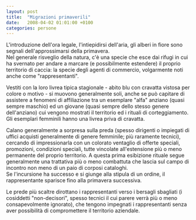 ```yaml
---
layout: post
title:  "Migrazioni primaverili"
date:   2008-04-02 01:01:00 +0100
categories: persone
---
```

L'introduzione dell'ora legale, l'intiepidirsi dell'aria, gli alberi in fiore sono segnali dell'approssimarsi della primavera.  
Nel generale risveglio della natura, c'è una specie che esce dai rifugi in cui ha svernato per andare a marcare (e possibilmente estendere) il proprio territorio di caccia: la specie degli agenti di commercio, volgarmente noti anche come "rappresentanti".

Vestiti con la loro livrea tipica stagionale - abito blu con cravatta vistosa per colore o motivo - si muovono generalmente soli, anche se può capitare di assistere a fenomeni di affiliazione tra un esemplare "alfa" anziano (quasi sempre maschio) ed un giovane (quasi sempre dello stesso genere dell'anziano) cui vengono mostrati il territorio ed i rituali di corteggiamento. Gli esemplari femminili hanno una livrea priva di cravatta.

Calano generalmente a sorpresa sulla preda (spesso dirigenti o impiegati di uffici acquisti generalmente di genere femminile; più raramente tecnici), cercando di impressionarla con un colorato ventaglio di offerte speciali, promozioni, condizioni speciali, tutte vincolate all'estensione più o meno permanente del proprio territorio. A questa prima esibizione rituale segue generalmente una trattativa più o meno combattuta che lascia sul campo di incontro non meno di un paio di corposi cataloghi.  
Se l'incursione ha successo e si giunge alla stipula di un ordine, il rappresentante sparisce fino alla primavera successiva.

Le prede più scaltre dirottano i rappresentanti verso i bersagli sbagliati (i cosiddetti "non-decisori", spesso tecnici il cui parere verrà più o meno consapevolmente ignorato), che tengono impegnati i rappresentanti senza aver possibilità di compromettere il territorio aziendale.